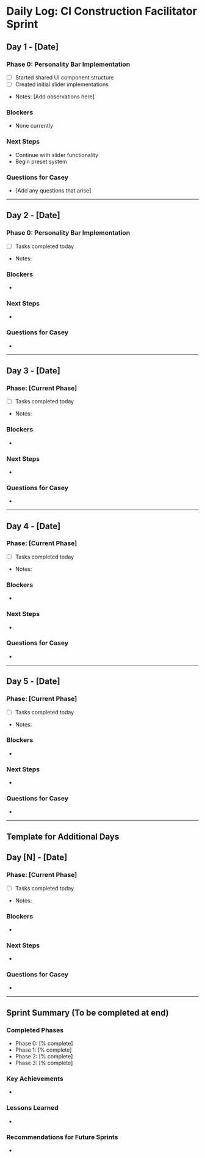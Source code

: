 # Daily Log: CI Construction Facilitator Sprint

## Day 1 - [Date]
### Phase 0: Personality Bar Implementation
- [ ] Started shared UI component structure
- [ ] Created initial slider implementations
- Notes: [Add observations here]

### Blockers
- None currently

### Next Steps
- Continue with slider functionality
- Begin preset system

### Questions for Casey
- [Add any questions that arise]

---

## Day 2 - [Date]
### Phase 0: Personality Bar Implementation
- [ ] Tasks completed today
- Notes: 

### Blockers
- 

### Next Steps
- 

### Questions for Casey
- 

---

## Day 3 - [Date]
### Phase: [Current Phase]
- [ ] Tasks completed today
- Notes: 

### Blockers
- 

### Next Steps
- 

### Questions for Casey
- 

---

## Day 4 - [Date]
### Phase: [Current Phase]
- [ ] Tasks completed today
- Notes: 

### Blockers
- 

### Next Steps
- 

### Questions for Casey
- 

---

## Day 5 - [Date]
### Phase: [Current Phase]
- [ ] Tasks completed today
- Notes: 

### Blockers
- 

### Next Steps
- 

### Questions for Casey
- 

---

## Template for Additional Days

## Day [N] - [Date]
### Phase: [Current Phase]
- [ ] Tasks completed today
- Notes: 

### Blockers
- 

### Next Steps
- 

### Questions for Casey
- 

---

## Sprint Summary (To be completed at end)

### Completed Phases
- Phase 0: [% complete]
- Phase 1: [% complete]
- Phase 2: [% complete]
- Phase 3: [% complete]

### Key Achievements
- 

### Lessons Learned
- 

### Recommendations for Future Sprints
-